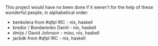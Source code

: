 This project would have no been done if it weren't for the help of these wonderful people, in alphabetical order:

* benkolera from #qfpl IRC - nix, haskell
* bredor / Bondarenko Daniil - nix, haskell
* dmijo / David Johnson - miso, nix, haskell
* jackdk from #qfpl IRC - nix, haskell